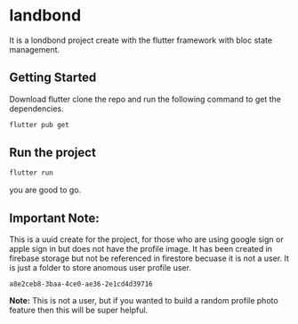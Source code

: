 # landbond

It is a londbond project create with the flutter framework with bloc state management. 


## Getting Started 
Download flutter clone the repo and run the following command to get the dependencies. 

```bash
flutter pub get
```

## Run the project
```bash
flutter run
```

you are good to go.


## Important Note:

This is a uuid create for the project, for those who are using google sign or apple sign in but does not have the profile image. It has been created in firebase storage but not be referenced in firestore becuase it is not a user. It is just a folder to store anomous user profile user. 


`a8e2ceb8-3baa-4ce0-ae36-2e1cd4d39716`

**Note:** This is not a user, but if you wanted to build a random profile photo feature then this will be super helpful. 


